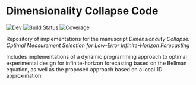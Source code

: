 # Dimensionality Collapse Code

[![Dev](https://img.shields.io/badge/docs-dev-blue.svg)](https://helmuthn.github.io/naumer_Dimensionality_2022.jl/dev)
[![Build Status](https://github.com/helmuthn/naumer_Dimensionality_2022.jl/actions/workflows/CI.yml/badge.svg?branch=main)](https://github.com/helmuthn/naumer_Dimensionality_2022.jl/actions/workflows/CI.yml?query=branch%3Amain)
[![Coverage](https://codecov.io/gh/helmuthn/naumer_Dimensionality_2022.jl/branch/main/graph/badge.svg)](https://codecov.io/gh/helmuthn/naumer_Dimensionality_2022.jl)

Repository of implementations for the manuscript
*Dimensionality Collapse: Optimal Measurement Selection for Low-Error Infinite-Horizon Forecasting*

Includes implementations of a dynamic programming approach to optimal experimental design for infinite-horizon forecasting based on the Bellman equation, as well as the proposed approach based on a local 1D approximation.
